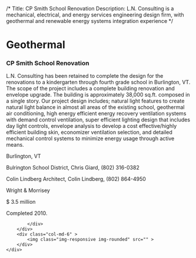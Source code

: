/*
Title: CP Smith School Renovation
Description: L.N. Consulting is a mechanical, electrical, and energy services engineering design firm, with geothermal and renewable energy systems integration experience
*/

# Geothermal

<div>
	<div class="row">
		<div class="col-md-6" >
			<div class="well" >
				<h3>CP Smith School Renovation</h3>
				<p>
   
   L.N. Consulting has been retained to complete the design for the renovations to a kindergarten through fourth grade school in Burlington, VT.  The scope of the project includes a complete building renovation and envelope upgrade.  The building is approximately 38,000 sq.ft. composed in a single story.  Our project design includes; natural light features to create natural light balance in almost all areas of the existing school, geothermal air conditioning, high energy efficient energy recovery ventilation systems with demand control ventilation, super efficient lighting design that includes day light controls, envelope analysis to develop a cost effective/highly efficient building skin, economizer ventilation selection, and detailed mechanical control systems to minimize energy usage through active means.
</p>
				<p>Burlington, VT</p>
				<p>Bulrington School District, Chris Giard, (802) 316-0382</p>
				<p>Colin Lindberg Architect, Colin Lindberg, (802) 864-4950</p>
				<p>Wright & Morrisey</p>
				<p>$ 3.5 million</p>
				<p>Completed 2010.</p>
				<p></p>
				
			</div>
		</div>
		<div class="col-md-6" >
			<img class="img-responsive img-rounded" src="" >
		</div>
	</div>
</div>